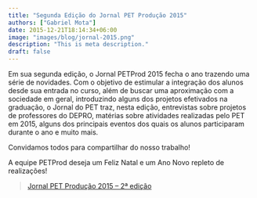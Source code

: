 ```yaml
---
title: "Segunda Edição do Jornal PET Produção 2015"
authors: ["Gabriel Mota"]
date: 2015-12-21T18:14:34+06:00
image: "images/blog/jornal-2015.png"
description: "This is meta description."
draft: false
---
```

Em sua segunda edição, o Jornal PETProd 2015 fecha o ano trazendo uma série de novidades. Com o objetivo de estimular a integração dos alunos desde  sua entrada no curso, além de buscar uma aproximação com a sociedade em geral, introduzindo alguns dos projetos efetivados na graduação, o Jornal do PET traz, nesta edição, entrevistas sobre projetos de professores do DEPRO, matérias sobre atividades realizadas pelo PET em 2015, alguns dos principais eventos dos quais os alunos participaram durante o ano e muito mais. 
 
Convidamos todos para compartilhar do nosso trabalho! 
 
A equipe PETProd deseja um Feliz Natal e um Ano Novo repleto de realizações!

> [Jornal PET Produção 2015 – 2ª edição](https://drive.google.com/file/d/1rqDPtnWOkubw20EaFSJl46hRWC1I6eyx/view?usp=sharing)